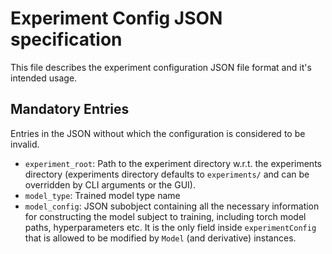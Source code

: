 Experiment Config JSON specification
====================================

This file describes the experiment configuration JSON file format and it's intended usage.

Mandatory Entries
-----------------
Entries in the JSON without which the configuration is considered to be invalid.

- `experiment_root`: Path to the experiment directory w.r.t. the experiments directory (experiments directory
  defaults to `experiments/` and can be overridden by CLI arguments or the GUI).
- `model_type`: Trained model type name
- `model_config`: JSON subobject containing all the necessary information for constructing the model subject to
  training, including torch model paths, hyperparameters etc. It is the only field inside `experimentConfig` that
  is allowed to be modified by `Model` (and derivative) instances.